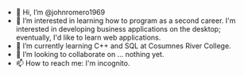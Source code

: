 - 👋 Hi, I’m @johnromero1969
- 👀 I’m interested in learning how to program as a second career. I'm interested in developing business applications on the desktop; eventually, I'd like to learn web applications.
- 🌱 I’m currently learning C++ and SQL at Cosumnes River College.
- 💞️ I’m looking to collaborate on ... nothing yet.
- 📫 How to reach me: I'm incognito.

<!---
johnromero1969/johnromero1969 is a ✨ special ✨ repository because its `README.md` (this file) appears on your GitHub profile.
You can click the Preview link to take a look at your changes.
--->

